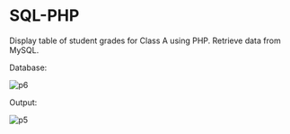 # SQL-PHP
Display table of student grades for Class A using PHP.
Retrieve data from MySQL.

Database:

![p6](https://user-images.githubusercontent.com/44870863/67747091-f70bde80-fa62-11e9-87c3-8c1df039f663.JPG)


Output:

![p5](https://user-images.githubusercontent.com/44870863/67746998-b14f1600-fa62-11e9-8192-815f597ef6db.JPG)
